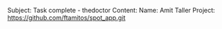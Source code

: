 Subject: Task complete - thedoctor
Content: Name:      Amit Taller
         Project:   https://github.com/ftamitos/spot_app.git